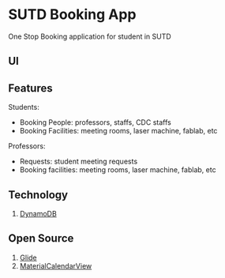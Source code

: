 # SUTD Booking App

One Stop Booking application for student in SUTD

## UI

## Features

Students:
- Booking People: professors, staffs, CDC staffs
- Booking Facilities:  meeting rooms, laser machine, fablab, etc

Professors:
- Requests: student meeting requests
- Booking facilities: meeting rooms, laser machine, fablab, etc

## Technology

1. [DynamoDB][1]

## Open Source
1. [Glide][2]
2. [MaterialCalendarView][3]

[1]: https://aws.amazon.com/dynamodb/
[2]: https://github.com/bumptech/glide
[3]: https://github.com/Applandeo/Material-Calendar-View
